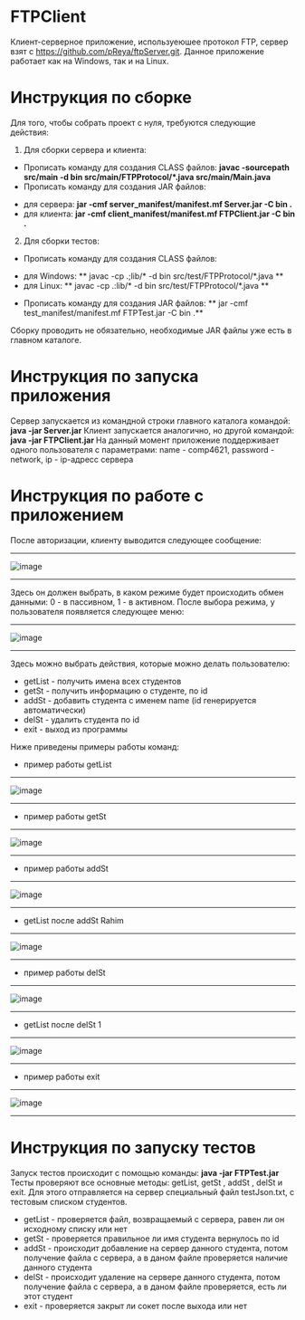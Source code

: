 # FTPClient
Клиент-серверное приложение, используеюшее протокол FTP, сервер взят с https://github.com/pReya/ftpServer.git. Данное приложение работает как на Windows, так и на Linux.
# Инструкция по сборке
Для того, чтобы собрать проект с нуля, требуются следующие действия:
1. Для сборки сервера и клиента:
* Прописать команду для создания CLASS файлов: **javac -sourcepath src/main -d bin src/main/FTPProtocol/*.java src/main/Main.java**
* Прописать команду для создания JAR файлов:
- для сервера: **jar -cmf server_manifest/manifest.mf Server.jar -C bin .**
- для клиента: **jar -cmf client_manifest/manifest.mf FTPClient.jar -C bin .**
2. Для сборки тестов:
* Прописать команду для создания CLASS файлов: 
- для Windows: ** javac -cp .;lib/* -d bin src/test/FTPProtocol/*.java **
- для Linux: ** javac -cp .:lib/* -d bin src/test/FTPProtocol/*.java **
* Прописать команду для создания JAR файлов: ** jar -cmf test_manifest/manifest.mf FTPTest.jar -C bin .**

Сборку проводить не обязательно, необходимые JAR файлы уже есть в главном каталоге.
# Инструкция по запуска приложения
Сервер запускается из командной строки главного каталога командой: **java -jar Server.jar**
Клиент запускается аналогично, но другой командой: **java -jar FTPClient.jar <name> <password> <ip>**
На данный момент приложение поддерживает одного пользователя с параметрами: name - comp4621, password - network, ip - ip-адресс сервера
# Инструкция по работе с приложением
После авторизации, клиенту выводится следующее сообщение:
***
![image](https://user-images.githubusercontent.com/62287381/187708995-8950a0f6-5d9c-4961-9408-0fd10a638d2e.png)
***
Здесь он должен выбрать, в каком режиме будет происходить обмен данными: 0 - в пассивном, 1 - в активном.
После выбора режима, у пользователя появляется следующее меню:
***
![image](https://user-images.githubusercontent.com/62287381/187709496-b0c60019-f560-4c91-8ea2-23332f6971d9.png)
***
Здесь можно выбрать действия, которые можно делать пользователю:
* getList - получить имена всех студентов
* getSt <id> - получить информацию о студенте, по id
* addSt <name> - добавить студента с именем name (id генерируется автоматически)
* delSt <id> - удалить студента по id
* exit - выход из программы

Ниже приведены примеры работы команд:
* пример работы getList
***
![image](https://user-images.githubusercontent.com/62287381/187710741-ab43a107-bee2-479a-b211-74aa2a30e025.png)
***
* пример работы getSt <id>
***
![image](https://user-images.githubusercontent.com/62287381/187710889-bebfe146-909e-4c9e-9749-d91b531c6ce5.png)
***
* пример работы addSt <name>
***
![image](https://user-images.githubusercontent.com/62287381/187711062-7d943cf7-d48b-4741-a3cf-ae14173eef8c.png)
***
* getList после addSt Rahim
***
![image](https://user-images.githubusercontent.com/62287381/187711211-487e12fd-be9e-4321-9e04-ad5f210e4980.png)
***
* пример работы delSt <id>
***
![image](https://user-images.githubusercontent.com/62287381/187711553-7373c8f3-ca89-475c-902a-c31574acf3fe.png)
***
* getList после delSt 1
***
![image](https://user-images.githubusercontent.com/62287381/187711696-126abe0e-4826-4f65-8e5e-4637d5890c14.png)
***
* пример работы exit
***
![image](https://user-images.githubusercontent.com/62287381/187711794-f662b858-e60d-4abb-8c87-5f224523561d.png)
***

# Инструкция по запуску тестов
Запуск тестов происходит с помощью команды: **java -jar FTPTest.jar**
Тесты проверяют все основные методы: getList, getSt <id>, addSt <name>, delSt <id> и exit.
Для этого отправляется на сервер специальный файл testJson.txt, с тестовым списком студентов. 
* getList - проверяется файл, возвращаемый с сервера, равен ли он исходному списку или нет
* getSt <id> - проверяется правильное ли имя студента вернулось по id
* addSt <name> - происходит добавление на сервер данного студента, потом получение файла с сервера, а в даном файле проверяется наличие данного студента
* delSt <id> - происходит удаление на сервере данного студента, потом получение файла с сервера, а в даном файле проверяется, есть ли этот студент
* exit - проверяется закрыт ли сокет после выхода или нет

